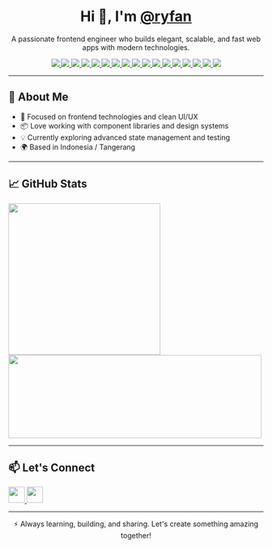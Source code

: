<h1 align="center">Hi 👋, I'm <a href="https://github.com/ryfan">@ryfan</a></h1>

<p align="center">
  A passionate frontend engineer who builds elegant, scalable, and fast web apps with modern technologies.
</p>

<p align="center">
  <a href="https://www.typescriptlang.org/" target="_blank">
    <img src="https://img.shields.io/badge/TypeScript-3178C6?style=for-the-badge&logo=typescript&logoColor=white" />
  </a>
  <a href="https://reactjs.org/" target="_blank">
    <img src="https://img.shields.io/badge/React-20232A?style=for-the-badge&logo=react&logoColor=61DAFB" />
  </a>
  <a href="https://nextjs.org/" target="_blank">
    <img src="https://img.shields.io/badge/Next.js-000000?style=for-the-badge&logo=nextdotjs&logoColor=white" />
  </a>
  <a href="https://vitejs.dev/" target="_blank">
    <img src="https://img.shields.io/badge/Vite-646CFF?style=for-the-badge&logo=vite&logoColor=white" />
  </a>
  <a href="https://tailwindcss.com/" target="_blank">
    <img src="https://img.shields.io/badge/TailwindCSS-06B6D4?style=for-the-badge&logo=tailwindcss&logoColor=white" />
  </a>
  <a href="https://ant.design/" target="_blank">
    <img src="https://img.shields.io/badge/Ant%20Design-0170FE?style=for-the-badge&logo=antdesign&logoColor=white" />
  </a>
  <a href="https://heroui.com/" target="_blank">
    <img src="https://img.shields.io/badge/Hero%20UI-0F172A?style=for-the-badge&logo=tailwindcss&logoColor=38BDF8" />
  </a>
  <a href="https://github.com/pmndrs/zustand" target="_blank">
    <img src="https://img.shields.io/badge/Zustand-000000?style=for-the-badge&logo=Zustand&logoColor=white" />
  </a>
  <a href="https://redux-toolkit.js.org/" target="_blank">
    <img src="https://img.shields.io/badge/Redux%20Toolkit-764ABC?style=for-the-badge&logo=redux&logoColor=white" />
  </a>
  <a href="https://reactrouter.com/" target="_blank">
    <img src="https://img.shields.io/badge/React%20Router-CA4245?style=for-the-badge&logo=reactrouter&logoColor=white" />
  </a>
  <a href="https://www.docker.com/" target="_blank">
    <img src="https://img.shields.io/badge/Docker-2496ED?style=for-the-badge&logo=docker&logoColor=white" />
  </a>
  <a href="https://developer.mozilla.org/en-US/docs/Web/HTML" target="_blank">
    <img src="https://img.shields.io/badge/HTML5-E34F26?style=for-the-badge&logo=html5&logoColor=white" />
  </a>
  <a href="https://developer.mozilla.org/en-US/docs/Web/CSS" target="_blank">
    <img src="https://img.shields.io/badge/CSS-1572B6?style=for-the-badge&logo=css&logoColor=white" />
  </a>
  <a href="https://www.postgresql.org/" target="_blank">
    <img src="https://img.shields.io/badge/PostgreSQL-4169E1?style=for-the-badge&logo=postgresql&logoColor=white" />
  </a>
  <a href="https://www.mysql.com/" target="_blank">
    <img src="https://img.shields.io/badge/MySQL-4479A1?style=for-the-badge&logo=mysql&logoColor=white" />
  </a>
  <a href="https://jestjs.io/" target="_blank">
    <img src="https://img.shields.io/badge/Jest-C21325?style=for-the-badge&logo=jest&logoColor=white" />
  </a>
  <a href="https://git-scm.com/" target="_blank">
    <img src="https://img.shields.io/badge/Git-F05032?style=for-the-badge&logo=git&logoColor=white" />
  </a>
</p>

---

## 🚀 About Me

- 🧠 Focused on frontend technologies and clean UI/UX
- 📦 Love working with component libraries and design systems
- 💡 Currently exploring advanced state management and testing
- 🌍 Based in Indonesia / Tangerang
  
---

## 📈 GitHub Stats
<p align="left">
  <img src="https://github-readme-stats.vercel.app/api/top-langs/?username=ryfan&theme=tokyonight&show_icons=true&hide_border=false&layout=compact" width="300px"> <img src="https://github-readme-streak-stats.herokuapp.com?user=ryfan&theme=radical" width="500px" height="165px" />
</p>

---

## 📫 Let's Connect

<p align="left"> <a href="https://www.github.com/ryfan" target="_blank" rel="noreferrer"> <picture> <source media="(prefers-color-scheme: dark)" srcset="https://raw.githubusercontent.com/danielcranney/readme-generator/main/public/icons/socials/github-dark.svg" /> <source media="(prefers-color-scheme: light)" srcset="https://raw.githubusercontent.com/danielcranney/readme-generator/main/public/icons/socials/github.svg" /> <img src="https://raw.githubusercontent.com/danielcranney/readme-generator/main/public/icons/socials/github.svg" width="32" height="32" /> </picture> </a> <a href="https://www.linkedin.com/in/ryfanai" target="_blank" rel="noreferrer"> <picture> <source media="(prefers-color-scheme: dark)" srcset="https://raw.githubusercontent.com/danielcranney/readme-generator/main/public/icons/socials/linkedin-dark.svg" /> <source media="(prefers-color-scheme: light)" srcset="https://raw.githubusercontent.com/danielcranney/readme-generator/main/public/icons/socials/linkedin.svg" /> <img src="https://raw.githubusercontent.com/danielcranney/readme-generator/main/public/icons/socials/linkedin.svg" width="32" height="32" /> </picture> </a></p>

---

<p align="center">
  ⚡ Always learning, building, and sharing. Let's create something amazing together!
</p>
